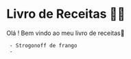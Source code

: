 # Livro de Receitas :woman_cook:

Olá ! Bem vindo ao meu livro de receitas:wave:

	 - Strogonoff de frango
	 - 









